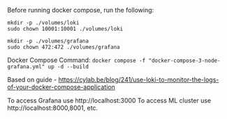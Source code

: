 

Before running docker compose, run the following:

    mkdir -p ./volumes/loki
    sudo chown 10001:10001 ./volumes/loki

    mkdir -p ./volumes/grafana
    sudo chown 472:472 ./volumes/grafana

Docker Compose Command: 
    `docker compose -f "docker-compose-3-node-grafana.yml" up -d --build `

Based on guide - https://cylab.be/blog/241/use-loki-to-monitor-the-logs-of-your-docker-compose-application



To access Grafana use http://localhost:3000
To access ML cluster use http://localhost:8000,8001, etc.


